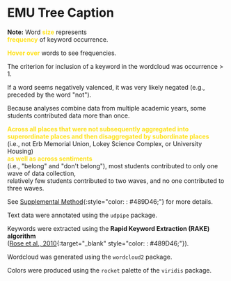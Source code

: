 # EMU Tree Caption

**Note:** Word <span style="color: #FEE11A; font-weight: bold;">size</span> represents  
<span style="color: #FEE11A; font-weight: bold;">frequency</span> of keyword occurrence.

<span style="color: #FEE11A; font-weight: bold;">Hover over</span> words to see frequencies.

The criterion for inclusion of a keyword in the wordcloud was occurrence > 1.

If a word seems negatively valenced, it was very likely negated (e.g., preceded by the word "not").

Because analyses combine data from multiple academic years, some students contributed data more than once.

<span style="color: #FEE11A; font-weight: bold;">Across all places that were not subsequently aggregated 
into superordinate places and then disaggregated by subordinate places</span>  
(i.e., not Erb Memorial Union, Lokey Science Complex, or University Housing)  
<span style="color: #FEE11A; font-weight: bold;">as well as across sentiments</span>  
(i.e., "belong" and "don't belong"), most students contributed to only one wave of data collection,  
relatively few students contributed to two waves, and no one contributed to three waves.

See [Supplemental Method](#supmeth){:style="color: : #489D46;"} for more details.

Text data were annotated using the `udpipe` package.

Keywords were extracted using the **Rapid Keyword Extraction (RAKE) algorithm**  
([Rose et al., 2010](https://uoregon-my.sharepoint.com/:b:/g/personal/clark13_uoregon_edu/Eda0fgvF1VJAn2PPEU3c0xIBTrkNJIEnzOUzQhz6zaT5IA?e=FeHDYB){:target="_blank" style="color: : #489D46;"}).

Wordcloud was generated using the `wordcloud2` package.

Colors were produced using the `rocket` palette of the `viridis` package.